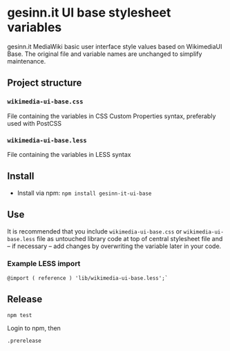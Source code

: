 # gesinn.it UI base stylesheet variables

gesinn.it MediaWiki basic user interface style values based on WikimediaUI Base. The original file and variable names are unchanged to simplify maintenance.

## Project structure

### `wikimedia-ui-base.css`
File containing the variables in CSS Custom Properties syntax, preferably used with PostCSS
### `wikimedia-ui-base.less`
File containing the variables in LESS syntax

## Install
- Install via npm: `npm install gesinn-it-ui-base`

## Use
It is recommended that you include `wikimedia-ui-base.css` or
`wikimedia-ui-base.less` file as untouched library code at top of
central stylesheet file and – if necessary – add changes by overwriting
the variable later in your code.

### Example LESS import
```
@import ( reference ) 'lib/wikimedia-ui-base.less';`
```

## Release
```
npm test
```
Login to npm, then
```
.prerelease
```

